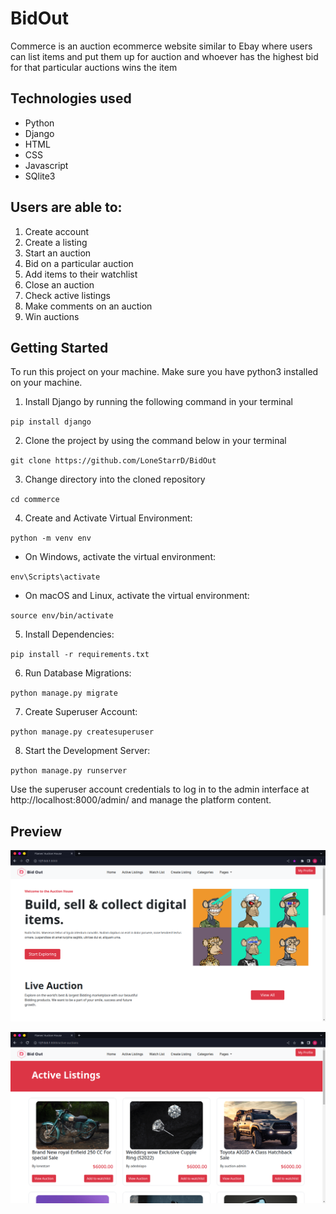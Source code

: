 # BidOut 

Commerce is an auction ecommerce website similar to Ebay where users can list items and put them up for auction and whoever has the highest bid for that particular auctions wins the item

## **Technologies used**

* Python
* Django
* HTML
* CSS
* Javascript
* SQlite3

## Users are able to:

1. Create account
2. Create a listing
3. Start an auction
4. Bid on a particular auction
5. Add items to their watchlist
6. Close an auction
7. Check active listings
8. Make comments on an auction
9. Win auctions

## Getting Started
To run this project on your machine. Make sure you have python3 installed on your machine.

1. Install Django by running the following command in your terminal


`pip install django`


2. Clone the project by using the command below in your terminal

`git clone https://github.com/LoneStarrD/BidOut`

3. Change directory into the cloned repository

`cd commerce`

4. Create and Activate Virtual Environment: 

`python -m venv env`

* On Windows, activate the virtual environment:

`env\Scripts\activate`

* On macOS and Linux, activate the virtual environment:

`source env/bin/activate`

5. Install Dependencies:

`pip install -r requirements.txt`

6. Run Database Migrations:

`python manage.py migrate`

7. Create Superuser Account:

`python manage.py createsuperuser`

8. Start the Development Server:

`python manage.py runserver`

Use the superuser account credentials to log in to the admin interface at http://localhost:8000/admin/ and manage the platform content.

## Preview

![](/bidout2.png)


![](/bidout1.png)